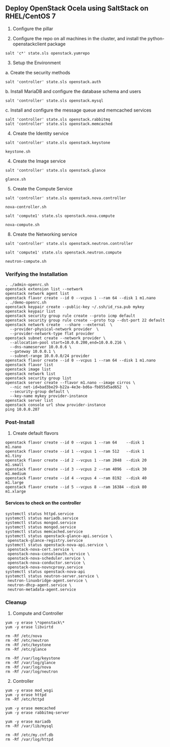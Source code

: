 
## Deploy OpenStack Ocela using SaltStack on RHEL/CentOS 7



1. Configure the pillar


2. Configure the repo on all machines in the cluster, and install the python-openstackclient package

```
salt 'c*' state.sls openstack.yumrepo
```

3. Setup the Environment


  a. Create the security methods
  ```
  salt 'controller' state.sls openstack.auth
  ```

  b. Install MariaDB and configure the database schema and users
  ```
  salt 'controller' state.sls openstack.mysql
  ```

  c. Install and configure the message queue and memcached services
  ```
  salt 'controller' state.sls openstack.rabbitmq
  salt 'controller' state.sls openstack.memcached
  ```

4. Create the Identity service

```
salt 'controller' state.sls openstack.keystone
```

```
keystone.sh
```


4. Create the Image service

```
salt 'controller' state.sls openstack.glance
```

```
glance.sh
```

5. Create the Compute Service 

```
salt 'controller' state.sls openstack.nova.controller
```

```
nova-controller.sh
```

```
salt 'compute1' state.sls openstack.nova.compute
```

```
nova-compute.sh
```


8. Create the Networking service 

```
salt 'controller' state.sls openstack.neutron.controller
```

```
salt 'compute1' state.sls openstack.neutron.compute
```

```
neutron-compute.sh
```

### Verifying the Installation

```
. ./admin-openrc.sh
openstack extension list --network
openstack network agent list
openstack flavor create --id 0 --vcpus 1 --ram 64 --disk 1 m1.nano
. ./demo-openrc.sh 
openstack keypair create --public-key ~/.ssh/id_rsa.pub mykey
openstack keypair list
openstack security group rule create --proto icmp default
openstack security group rule create --proto tcp --dst-port 22 default
openstack network create  --share --external  \
  --provider-physical-network provider  \
  --provider-network-type flat provider
openstack subnet create --network provider \
  --allocation-pool start=10.0.0.200,end=10.0.0.216 \
  --dns-nameserver 10.0.0.6 \
  --gateway 10.0.0.1 \
  --subnet-range 10.0.0.0/24 provider
openstack flavor create --id 0 --vcpus 1 --ram 64 --disk 1 m1.nano
openstack flavor list
openstack image list
openstack network list
openstack security group list
openstack server create --flavor m1.nano --image cirros \
  --nic net-id=bad3be29-b22a-4e3e-bd6a-fb855d5ad652  \
  --security-group default \
  --key-name mykey provider-instance
openstack server list
openstack console url show provider-instance
ping 10.0.0.207 
```

### Post-Install

1. Create default flavors

  ```
  openstack flavor create --id 0 --vcpus 1 --ram 64    --disk 1   m1.nano
  openstack flavor create --id 1 --vcpus 1 --ram 512   --disk 1   m1.tiny
  openstack flavor create --id 2 --vcpus 1 --ram 2048  --disk 20  m1.small
  openstack flavor create --id 3 --vcpus 2 --ram 4096  --disk 30  m1.medium
  openstack flavor create --id 4 --vcpus 4 --ram 8192  --disk 40  m1.large
  openstack flavor create --id 5 --vcpus 8 --ram 16384 --disk 80  m1.xlarge
  ```

#### Services to check on the controller

```
systemctl status httpd.service
systemctl status mariadb.service
systemctl status mongod.service
systemctl status mongod.service
systemctl status memcached.service
systemctl status openstack-glance-api.service \
 openstack-glance-registry.service
systemctl status openstack-nova-api.service \
 openstack-nova-cert.service \
 openstack-nova-consoleauth.service \
 openstack-nova-scheduler.service \
 openstack-nova-conductor.service \
 openstack-nova-novncproxy.service
systemctl status openstack-nova-api
systemctl status neutron-server.service \
 neutron-linuxbridge-agent.service \
 neutron-dhcp-agent.service \
 neutron-metadata-agent.service
```

### Cleanup

1. Compute and Controller

```
yum -y erase \*openstack\*
yum -y erase libvirtd

rm -Rf /etc/nova
rm -Rf /etc/neutron
rm -Rf /etc/keystone
rm -Rf /etc/glance

rm -Rf /var/log/keystone
rm -Rf /var/log/glance
rm -Rf /var/log/nova
rm -Rf /var/log/neutron
```

2. Controller
```
yum -y erase mod_wsgi
yum -y erase httpd
rm -Rf /etc/httpd

yum -y erase memcached
yum -y erase rabbitmq-server

yum -y erase mariadb
rm -Rf /var/lib/mysql

rm -Rf /etc/my.cnf.db
rm -Rf /var/log/httpd
```

